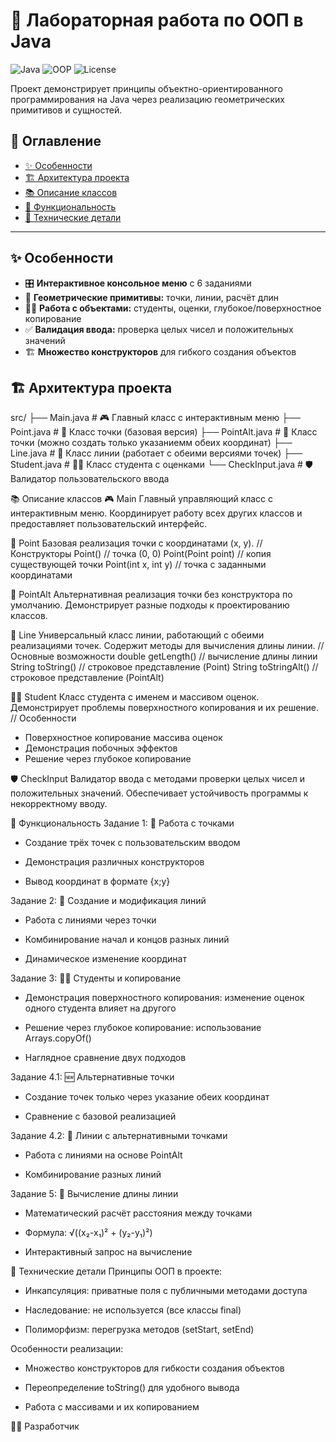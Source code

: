 # 🧮 Лабораторная работа по ООП в Java

![Java](https://img.shields.io/badge/Java-17%2B-orange?style=for-the-badge&logo=openjdk)
![OOP](https://img.shields.io/badge/OOP-Object--Oriented-blue?style=for-the-badge)
![License](https://img.shields.io/badge/License-MIT-green?style=for-the-badge)

Проект демонстрирует принципы объектно-ориентированного программирования на Java через реализацию геометрических примитивов и сущностей.

## 📖 Оглавление

- [✨ Особенности](#-особенности)
- [🏗️ Архитектура проекта](#️-архитектура-проекта)
- [📚 Описание классов](#-описание-классов)
- [🎯 Функциональность](#-функциональность)
- [🔧 Технические детали](#-технические-детали)

---

## ✨ Особенности

- 🎛️ **Интерактивное консольное меню** с 6 заданиями
- 📐 **Геометрические примитивы:** точки, линии, расчёт длин
- 👨‍🎓 **Работа с объектами:** студенты, оценки, глубокое/поверхностное копирование
- ✅ **Валидация ввода:** проверка целых чисел и положительных значений
- 🏗️ **Множество конструкторов** для гибкого создания объектов

## 🏗️ Архитектура проекта
src/
├── Main.java # 🎮 Главный класс с интерактивным меню
├── Point.java # 📍 Класс точки (базовая версия)
├── PointAlt.java # 📍 Класс точки (можно создать только указаниемм обеих координат)
├── Line.java # 📐 Класс линии (работает с обеими версиями точек)
├── Student.java # 👨‍🎓 Класс студента с оценками
└── CheckInput.java # 🛡️ Валидатор пользовательского ввода

📚 Описание классов
🎮 Main
Главный управляющий класс с интерактивным меню. Координирует работу всех других классов и предоставляет пользовательский интерфейс.

📍 Point
Базовая реализация точки с координатами (x, y).
// Конструкторы
Point()              // точка (0, 0)
Point(Point point)   // копия существующей точки
Point(int x, int y)  // точка с заданными координатами

📍 PointAlt
Альтернативная реализация точки без конструктора по умолчанию. Демонстрирует разные подходы к проектированию классов.

📐 Line
Универсальный класс линии, работающий с обеими реализациями точек. Содержит методы для вычисления длины линии.
// Основные возможности
double getLength()           // вычисление длины линии
String toString()           // строковое представление (Point)
String toStringAlt()        // строковое представление (PointAlt)

👨‍🎓 Student
Класс студента с именем и массивом оценок. Демонстрирует проблемы поверхностного копирования и их решение.
// Особенности
- Поверхностное копирование массива оценок
- Демонстрация побочных эффектов
- Решение через глубокое копирование

🛡️ CheckInput
Валидатор ввода с методами проверки целых чисел и положительных значений. Обеспечивает устойчивость программы к некорректному вводу.

🎯 Функциональность
Задание 1: 📍 Работа с точками
- Создание трёх точек с пользовательским вводом

- Демонстрация различных конструкторов

- Вывод координат в формате {x;y}

Задание 2: 📐 Создание и модификация линий
- Работа с линиями через точки

- Комбинирование начал и концов разных линий

- Динамическое изменение координат

Задание 3: 👨‍🎓 Студенты и копирование
- Демонстрация поверхностного копирования: изменение оценок одного студента влияет на другого

- Решение через глубокое копирование: использование Arrays.copyOf()

- Наглядное сравнение двух подходов

Задание 4.1: 🆕 Альтернативные точки
- Создание точек только через указание обеих координат

- Сравнение с базовой реализацией

Задание 4.2: 🔗 Линии с альтернативными точками
- Работа с линиями на основе PointAlt

- Комбинирование разных линий

Задание 5: 📏 Вычисление длины линии
- Математический расчёт расстояния между точками

- Формула: √((x₂-x₁)² + (y₂-y₁)²)

- Интерактивный запрос на вычисление

🔧 Технические детали
Принципы ООП в проекте:
- Инкапсуляция: приватные поля с публичными методами доступа

- Наследование: не используется (все классы final)

- Полиморфизм: перегрузка методов (setStart, setEnd)

Особенности реализации:
- Множество конструкторов для гибкости создания объектов

- Переопределение toString() для удобного вывода

- Работа с массивами и их копированием

👨‍💻 Разработчик
